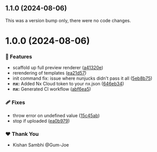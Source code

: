 ## 1.1.0 (2024-08-06)

This was a version bump only, there were no code changes.

# 1.0.0 (2024-08-06)


### 🚀 Features

- scaffold up full preview renderer ([a41320e](https://github.com/icdocsoc/docsoc-tools/commit/a41320e))
- rerendering of templates ([ea21d57](https://github.com/icdocsoc/docsoc-tools/commit/ea21d57))
- init command fix: issue where nunjucks didn't pass it all ([5eb8b75](https://github.com/icdocsoc/docsoc-tools/commit/5eb8b75))
- **nx:** Added Nx Cloud token to your nx.json ([646eb34](https://github.com/icdocsoc/docsoc-tools/commit/646eb34))
- **nx:** Generated CI workflow ([abf6ea5](https://github.com/icdocsoc/docsoc-tools/commit/abf6ea5))

### 🩹 Fixes

- throw error on undefined value ([15c45ab](https://github.com/icdocsoc/docsoc-tools/commit/15c45ab))
- stop if uploaded ([ea0b979](https://github.com/icdocsoc/docsoc-tools/commit/ea0b979))

### ❤️  Thank You

- Kishan Sambhi @Gum-Joe